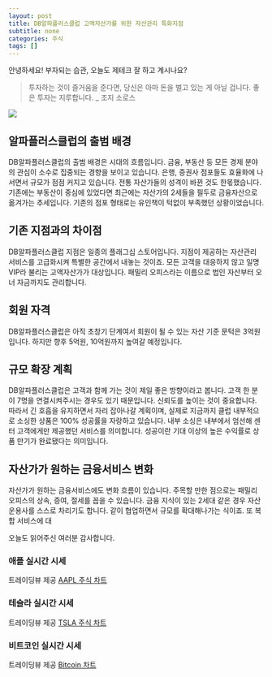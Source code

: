 ```yaml
---
layout: post
title: DB알파플러스클럽 고액자산가를 위한 자산관리 특화지점
subtitle: none
categories: 주식
tags: []
---
```


안녕하세요! 부자되는 습관, 오늘도 제테크 잘 하고 계시나요?

> 투자하는 것이 즐거움을 준다면, 당신은 아마 돈을 벌고 있는 게 아닐 겁니다. 좋은 투자는 지루합니다. _ 조지 소로스






![](https://source.unsplash.com/800x450/?luxury)

##  알파플러스클럽의 출범 배경

DB알파플러스클럽의 출범 배경은 시대의 흐름입니다. 금융, 부동산 등 모든 경제 분야의 관심이 소수로 집중되는 경향을 보이고 있습니다. 은행, 증권사 점포들도 효율화에 나서면서 규모가 점점 커지고 있습니다. 전통 자산가들의 성격이 바뀐 것도 한몫했습니다. 기존에는 부동산이 중심에 있었다면 최근에는 자산가의 2세들을 필두로 금융자산으로 옮겨가는 추세입니다. 기존의 점포 형태로는 유인책이 턱없이 부족했던 상황이었습니다.

## 기존 지점과의 차이점

DB알파플러스클럽 지점은 일종의 플래그십 스토어입니다. 지점이 제공하는 자산관리 서비스를 고급화시켜 특별한 공간에서 내놓는 것이죠. 모든 고객을 대응하지 않고 일명 VIP라 불리는 고액자산가가 대상입니다. 패밀리 오피스라는 이름으로 법인 자산부터 오너 자금까지도 관리합니다.

## 회원 자격

DB알파플러스클럽은 아직 초창기 단계여서 회원이 될 수 있는 자산 기준 문턱은 3억원입니다. 하지만 향후 5억원, 10억원까지 높여갈 예정입니다.

## 규모 확장 계획

DB알파플러스클럽은 고객과 함께 가는 것이 제일 좋은 방향이라고 봅니다. 고객 한 분이 7명을 연결시켜주시는 경우도 있기 때문입니다. 신뢰도를 높이는 것이 중요합니다. 따라서 긴 호흡을 유지하면서 자리 잡아나갈 계획이며, 실제로 지금까지 클럽 내부적으로 소싱한 상품은 100% 성공률을 자랑하고 있습니다. 내부 소싱은 내부에서 엄선해 센터 고객에게만 제공했던 서비스를 의미합니다. 성공이란 기대 이상의 높은 수익률로 상품 만기가 완료됐다는 의미입니다.

## 자산가가 원하는 금융서비스 변화

자산가가 원하는 금융서비스에도 변화 흐름이 있습니다. 주목할 만한 점으로는 패밀리 오피스의 상속, 증여, 절세를 꼽을 수 있습니다. 금융 지식이 있는 2세대 같은 경우 자산운용사를 스스로 차리기도 합니다. 같이 협업하면서 규모를 확대해나가는 식이죠. 또 복합 서비스에 대

오늘도 읽어주신 여러분 감사합니다.

### 애플 실시간 시세


<!-- TradingView Widget BEGIN -->
<div class="tradingview-widget-container">
  <div id="tradingview_6a264"></div>
  <div class="tradingview-widget-copyright">트레이딩뷰 제공 <a href="https://kr.tradingview.com/symbols/NASDAQ-AAPL/" rel="noopener" target="_blank"><span class="blue-text">AAPL 주식 차트</span></a></div>
  <script type="text/javascript" src="https://s3.tradingview.com/tv.js"></script>
  <script type="text/javascript">
  new TradingView.widget(
  {
  "autosize": true,
  "symbol": "NASDAQ:AAPL",
  "interval": "D",
  "timezone": "Asia/Seoul",
  "theme": "light",
  "style": "1",
  "locale": "kr",
  "toolbar_bg": "#f1f3f6",
  "enable_publishing": false,
  "hide_top_toolbar": true,
  "hide_legend": true,
  "save_image": false,
  "container_id": "tradingview_6a264"
}
  );
  </script>
</div>
<!-- TradingView Widget END -->


### 테슬라 실시간 시세


<!-- TradingView Widget BEGIN -->
<div class="tradingview-widget-container">
  <div id="tradingview_39d77"></div>
  <div class="tradingview-widget-copyright">트레이딩뷰 제공 <a href="https://kr.tradingview.com/symbols/NASDAQ-TSLA/" rel="noopener" target="_blank"><span class="blue-text">TSLA 주식 차트</span></a></div>
  <script type="text/javascript" src="https://s3.tradingview.com/tv.js"></script>
  <script type="text/javascript">
  new TradingView.widget(
  {
  "autosize": true,
  "symbol": "NASDAQ:TSLA",
  "interval": "D",
  "timezone": "Asia/Seoul",
  "theme": "light",
  "style": "1",
  "locale": "kr",
  "toolbar_bg": "#f1f3f6",
  "enable_publishing": false,
  "hide_top_toolbar": true,
  "hide_legend": true,
  "save_image": false,
  "container_id": "tradingview_39d77"
}
  );
  </script>
</div>
<!-- TradingView Widget END -->


### 비트코인 실시간 시세


<!-- TradingView Widget BEGIN -->
<div class="tradingview-widget-container">
  <div id="tradingview_3f91e"></div>
  <div class="tradingview-widget-copyright">트레이딩뷰 제공 <a href="https://kr.tradingview.com/symbols/BTCUSD/?exchange=BITSTAMP" rel="noopener" target="_blank"><span class="blue-text">Bitcoin 차트</span></a></div>
  <script type="text/javascript" src="https://s3.tradingview.com/tv.js"></script>
  <script type="text/javascript">
  new TradingView.widget(
  {
  "autosize": true,
  "symbol": "BITSTAMP:BTCUSD",
  "interval": "D",
  "timezone": "Asia/Seoul",
  "theme": "light",
  "style": "1",
  "locale": "kr",
  "toolbar_bg": "#f1f3f6",
  "enable_publishing": false,
  "hide_top_toolbar": true,
  "hide_legend": true,
  "save_image": false,
  "container_id": "tradingview_3f91e"
}
  );
  </script>
</div>
<!-- TradingView Widget END -->

